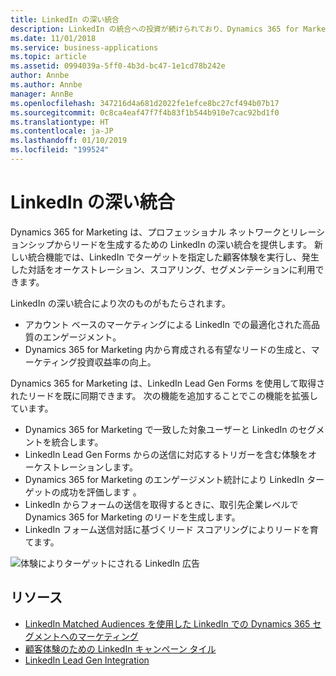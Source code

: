 ```yaml
---
title: LinkedIn の深い統合
description: LinkedIn の統合への投資が続けられており、Dynamics 365 for Marketing はプロフェッショナル ネットワークと LinkedIn でのリレーションシップからリードを生成するための緊密な統合を提供します。
ms.date: 11/01/2018
ms.service: business-applications
ms.topic: article
ms.assetid: 0994039a-5ff0-4b3d-bc47-1e1cd78b242e
author: Annbe
ms.author: Annbe
manager: AnnBe
ms.openlocfilehash: 347216d4a681d2022fe1efce8bc27cf494b07b17
ms.sourcegitcommit: 0c8ca4eaf47f7f4b83f1b544b910e7cac92bd1f0
ms.translationtype: HT
ms.contentlocale: ja-JP
ms.lasthandoff: 01/10/2019
ms.locfileid: "199524"
---
```

# <a name="deep-linkedin-integration"></a>LinkedIn の深い統合

Dynamics 365 for Marketing は、プロフェッショナル ネットワークとリレーションシップからリードを生成するための LinkedIn の深い統合を提供します。 新しい統合機能では、LinkedIn でターゲットを指定した顧客体験を実行し、発生した対話をオーケストレーション、スコアリング、セグメンテーションに利用できます。

LinkedIn の深い統合により次のものがもたらされます。

- アカウント ベースのマーケティングによる LinkedIn での最適化された高品質のエンゲージメント。
- Dynamics 365 for Marketing 内から育成される有望なリードの生成と、マーケティング投資収益率の向上。

Dynamics 365 for Marketing は、LinkedIn Lead Gen Forms を使用して取得されたリードを既に同期できます。 次の機能を追加することでこの機能を拡張しています。

- Dynamics 365 for Marketing で一致した対象ユーザーと LinkedIn のセグメントを統合します。
- LinkedIn Lead Gen Forms からの送信に対応するトリガーを含む体験をオーケストレーションします。
- Dynamics 365 for Marketing のエンゲージメント統計により LinkedIn ターゲットの成功を評価します 。
- LinkedIn からフォームの送信を取得するときに、取引先企業レベルで Dynamics 365 for Marketing のリードを生成します。
- LinkedIn フォーム送信対話に基づくリード スコアリングによりリードを育てます。

![体験によりターゲットにされる LinkedIn 広告](media/LinkedIn%20Matched%20Audiences.PNG "体験によりターゲットにされる LinkedIn 広告")

## <a name="resources"></a>リソース

- [LinkedIn Matched Audiences を使用した LinkedIn での Dynamics 365 セグメントへのマーケティング](https://docs.microsoft.com/dynamics365/customer-engagement/marketing/linkedin-matched-audience)
- [顧客体験のための LinkedIn キャンペーン タイル](https://docs.microsoft.com/dynamics365/customer-engagement/marketing/customer-journey-tiles-reference#linkedin-tile)
- [LinkedIn Lead Gen Integration](https://docs.microsoft.com/dynamics365/customer-engagement/marketing/linkedin-lead-gen-integration)

<!--
### Who uses this feature
Marketers and marketing managers
### Setup required
Administrators can easily set up and configure the feature in the app settings.
-->
